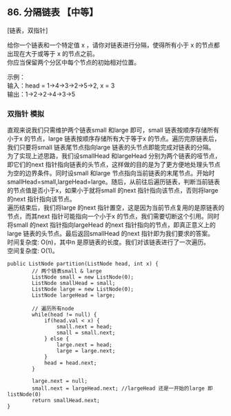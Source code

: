 ## 86. 分隔链表 【中等】        
[链表，双指针]     

给你一个链表和一个特定值 x ，请你对链表进行分隔，使得所有小于 x 的节点都出现在大于或等于 x 的节点之前。       
你应当保留两个分区中每个节点的初始相对位置。      

示例：     
输入：head = 1->4->3->2->5->2, x = 3       
输出：1->2->2->4->3->5      


### 双指针 模拟       
直观来说我们只需维护两个链表small 和large 即可，small 链表按顺序存储所有小于x 的节点，large 链表按顺序存储所有大于等于x 的节点。遍历完原链表后，我们只要将small 链表尾节点指向large 链表的头节点即能完成对链表的分隔。       
为了实现上述思路，我们设smallHead 和largeHead 分别为两个链表的哑节点，即它们的next 指针指向链表的头节点，这样做的目的是为了更方便地处理头节点为空的边界条件。同时设small 和large 节点指向当前链表的末尾节点。开始时smallHead=small,largeHead=large。随后，从前往后遍历链表，判断当前链表的节点值是否小于x，如果小于就将small 的next 指针指向该节点，否则将large 的next 指针指向该节点。     
遍历结束后，我们将large 的next 指针置空，这是因为当前节点复用的是原链表的节点，而其next 指针可能指向一个小于x 的节点，我们需要切断这个引用。同时将small 的next 指针指向largeHead 的next 指针指向的节点，即真正意义上的large 链表的头节点。最后返回smallHead 的next 指针即为我们要求的答案。      
时间复杂度: O(n)，其中n 是原链表的长度。我们对该链表进行了一次遍历。             
空间复杂度: O(1)。           
```
public ListNode partition(ListNode head, int x) {
        // 两个链表small & large
        ListNode small = new ListNode(0);
        ListNode smallHead = small;
        ListNode large = new ListNode(0);
        ListNode largeHead = large;

        // 遍历所有node
        while(head != null) {
            if(head.val < x) {
                small.next = head;
                small = small.next;
            } else {
                large.next = head;
                large = large.next;
            }
            head = head.next;
        }

        large.next = null;
        small.next = largeHead.next; //largeHead 还是一开始的large 即 listNode(0)
        return smallHead.next;
}
```
